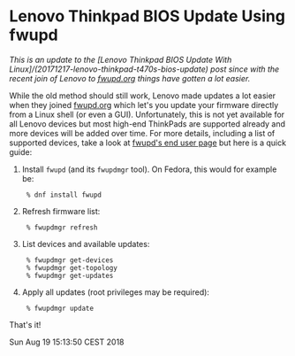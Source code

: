 Lenovo Thinkpad BIOS Update Using fwupd
=======================================

*This is an update to the [Lenovo Thinkpad BIOS Update With
Linux]/(20171217-lenovo-thinkpad-t470s-bios-update) post since with the recent
join of Lenovo to [fwupd.org](https://fwupd.org/) things have gotten a lot
easier.*

While the old method should still work, Lenovo made updates a lot easier when
they joined [fwupd.org](https://fwupd.org/) which let's you update your
firmware directly from a Linux shell (or even a GUI). Unfortunately, this is
not yet available for all Lenovo devices but most high-end ThinkPads are
supported already and more devices will be added over time. For more details,
including a list of supported devices, take a look at [fwupd's end user
page](https://fwupd.org/users) but here is a quick guide:

1. Install `fwupd` (and its `fwupdmgr` tool). On Fedora, this would for example be:

        % dnf install fwupd

2. Refresh firmware list:

        % fwupdmgr refresh

3. List devices and available updates:

        % fwupdmgr get-devices
        % fwupdmgr get-topology
        % fwupdmgr get-updates

4. Apply all updates (root privileges may be required):

        % fwupdmgr update

That's it!

<time>Sun Aug 19 15:13:50 CEST 2018</time>

